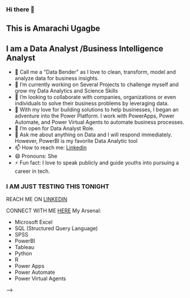 ### Hi there 👋

## This is Amarachi Ugagbe

## I am a Data Analyst /Business Intelligence Analyst

- 🔭 Call me a "Data Bender" as I love to clean, transform, model and analyze data for business insights.
- 🔭 I’m currently working on Several Projects to challenge myself and grow my Data Analytics and Science Skills
- 👯 I’m looking to collaborate with companies, organizations or even individuals to solve their business problems by leveraging data.
- 🤔 With my love for building solutions to help businesses, I began an adventure into the Power Platform. I work with PowerApps, Power Automate, and Power Virtual Agents to automate business processes.
- 🤔 I’m open for Data Analyst Role.
- 💬 Ask me about anything on Data and I will respond immediately. However, PowerBI is my favorite Data Analytic tool
- 📫 How to reach me: [Linkedin](https://www.linkedin.com/in/data-analyst-amarachi-nwoke-ugagbe/)
- 😄 Pronouns: She
- ⚡ Fun fact: I love to speak publicly and  guide youths into pursuing a career in tech.

### I AM JUST TESTING THIS TONIGHT

REACH ME ON [LINKEDIN](https://www.linkedin.com/in/data-analyst-amarachi-nwoke-ugagbe/)


CONNECT WITH ME [HERE](https://www.linkedin.com/in/data-analyst-amarachi-nwoke-ugagbe/)
My Arsenal:

- Microsoft Excel
- SQL (Structured Query Language)
- SPSS
- PowerBI
- Tableau
- Python
- R
- Power Apps
- Power Automate
- Power Virtual Agents

-->
